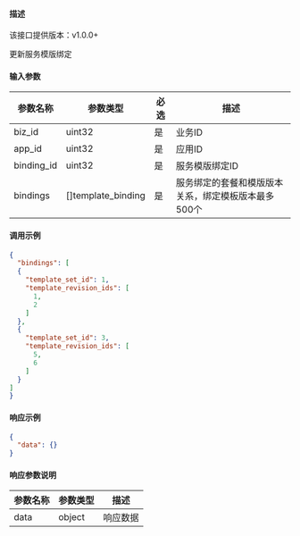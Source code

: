 #### 描述

该接口提供版本：v1.0.0+

更新服务模版绑定

#### 输入参数

| 参数名称             | 参数类型 | 必选 | 描述                            |
| -------------------- | -------- | ---- | ------------------------------- |
| biz_id               | uint32   | 是   | 业务ID                          |
| app_id               | uint32   | 是   | 应用ID                          |
| binding_id           | uint32   | 是   | 服务模版绑定ID                  |
| bindings   | []template_binding | 是   | 服务绑定的套餐和模版版本关系，绑定模板版本最多500个 |

#### 调用示例

```json
{
  "bindings": [
  {
    "template_set_id": 1,
    "template_revision_ids": [
      1,
      2
    ]
  },
  {
    "template_set_id": 3,
    "template_revision_ids": [
      5,
      6
    ]
  }
]
}
```

#### 响应示例

```json
{
  "data": {}
}
```

#### 响应参数说明

| 参数名称 | 参数类型 | 描述     |
| -------- | -------- | -------- |
| data     | object   | 响应数据 |
